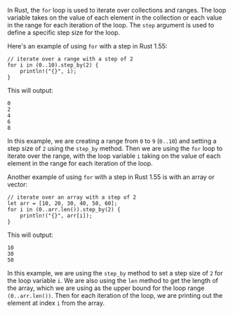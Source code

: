 In Rust, the `for` loop is used to iterate over collections and ranges. The loop variable takes on the value of each element in the collection or each value in the range for each iteration of the loop. The `step` argument is used to define a specific step size for the loop.

Here's an example of using `for` with a step in Rust 1.55:

```
// iterate over a range with a step of 2
for i in (0..10).step_by(2) {
    println!("{}", i);
}
```

This will output:

```
0
2
4
6
8
```

In this example, we are creating a range from `0` to `9` (`0..10`) and setting a step size of `2` using the `step_by` method. Then we are using the `for` loop to iterate over the range, with the loop variable `i` taking on the value of each element in the range for each iteration of the loop.

Another example of using `for` with a step in Rust 1.55 is with an array or vector:

```
// iterate over an array with a step of 2
let arr = [10, 20, 30, 40, 50, 60];
for i in (0..arr.len()).step_by(2) {
    println!("{}", arr[i]);
}
```

This will output:

```
10
30
50
```

In this example, we are using the `step_by` method to set a step size of `2` for the loop variable `i`. We are also using the `len` method to get the length of the array, which we are using as the upper bound for the loop range `(0..arr.len())`. Then for each iteration of the loop, we are printing out the element at index `i` from the array.